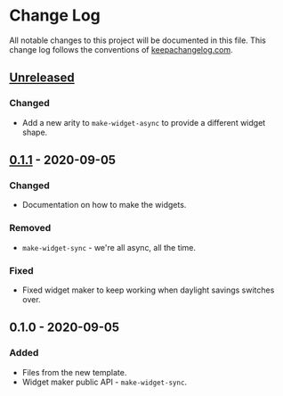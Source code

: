 # Change Log
All notable changes to this project will be documented in this file. This change log follows the conventions of [keepachangelog.com](http://keepachangelog.com/).

## [Unreleased]
### Changed
- Add a new arity to `make-widget-async` to provide a different widget shape.

## [0.1.1] - 2020-09-05
### Changed
- Documentation on how to make the widgets.

### Removed
- `make-widget-sync` - we're all async, all the time.

### Fixed
- Fixed widget maker to keep working when daylight savings switches over.

## 0.1.0 - 2020-09-05
### Added
- Files from the new template.
- Widget maker public API - `make-widget-sync`.

[Unreleased]: https://github.com/your-name/ols/compare/0.1.1...HEAD
[0.1.1]: https://github.com/your-name/ols/compare/0.1.0...0.1.1
